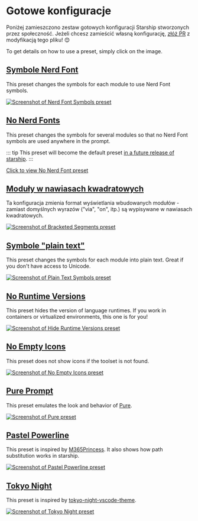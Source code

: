 # Gotowe konfiguracje

Poniżej zamieszczono zestaw gotowych konfiguracji Starship stworzonych przez społeczność. Jeżeli chcesz zamieścić własną konfigurację, [złóż PR](https://github.com/starship/starship/edit/master/docs/presets/README.md) z modyfikacją tego pliku! 😊

To get details on how to use a preset, simply click on the image.

## [Symbole Nerd Font](./nerd-font.md)

This preset changes the symbols for each module to use Nerd Font symbols.

[![Screenshot of Nerd Font Symbols preset](/presets/img/nerd-font-symbols.png "Click to view Nerd Font Symbols preset")](./nerd-font)

## [No Nerd Fonts](./no-nerd-font.md)

This preset changes the symbols for several modules so that no Nerd Font symbols are used anywhere in the prompt.

::: tip
This preset will become the default preset [in a future release of starship](https://github.com/starship/starship/pull/3544).
:::

[Click to view No Nerd Font preset](./no-nerd-font)

## [Moduły w nawiasach kwadratowych](./bracketed-segments.md)

Ta konfiguracja zmienia format wyświetlania wbudowanych modułów - zamiast domyślnych wyrazów ("via", "on", itp.) są wypisywane w nawiasach kwadratowych.

[![Screenshot of Bracketed Segments preset](/presets/img/bracketed-segments.png "Click to view Bracketed Segments preset")](./bracketed-segments)

## [Symbole "plain text"](./plain-text.md)

This preset changes the symbols for each module into plain text. Great if you don't have access to Unicode.

[![Screenshot of Plain Text Symbols preset](/presets/img/plain-text-symbols.png "Click to view Plain Text Symbols preset")](./plain-text)

## [No Runtime Versions](./no-runtimes.md)

This preset hides the version of language runtimes. If you work in containers or virtualized environments, this one is for you!

[![Screenshot of Hide Runtime Versions preset](/presets/img/no-runtime-versions.png "Click to view No Runtime Versions preset")](./no-runtimes)

## [No Empty Icons](./no-empty-icons.md)

This preset does not show icons if the toolset is not found.

[![Screenshot of No Empty Icons preset](/presets/img/no-empty-icons.png "Click to view No Runtime Versions preset")](./no-empty-icons.md)

## [Pure Prompt](./pure-preset.md)

This preset emulates the look and behavior of [Pure](https://github.com/sindresorhus/pure).

[![Screenshot of Pure preset](/presets/img/pure-preset.png "Click to view Pure Prompt preset")](./pure-preset)

## [Pastel Powerline](./pastel-powerline.md)

This preset is inspired by [M365Princess](https://github.com/JanDeDobbeleer/oh-my-posh/blob/main/themes/M365Princess.omp.json). It also shows how path substitution works in starship.

[![Screenshot of Pastel Powerline preset](/presets/img/pastel-powerline.png "Click to view Pure Prompt preset")](./pastel-powerline)

## [Tokyo Night](./tokyo-night.md)

This preset is inspired by [tokyo-night-vscode-theme](https://github.com/enkia/tokyo-night-vscode-theme).

[![Screenshot of Tokyo Night preset](/presets/img/tokyo-night.png "Click to view Tokyo Night preset")](./tokyo-night)
